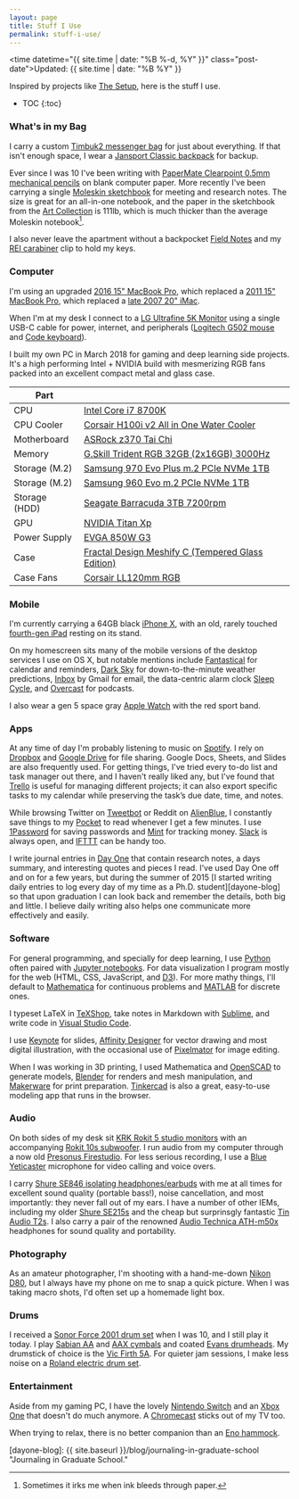 ```yaml
---
layout: page
title: Stuff I Use
permalink: stuff-i-use/
---
```


<time datetime="{{ site.time | date: "%B %-d, %Y" }}" class="post-date">Updated: {{ site.time | date: "%B %Y" }}</time>

Inspired by projects like [The Setup][the-setup], here is the stuff I use.

* TOC
{:toc}

### What's in my Bag
I carry a custom [Timbuk2 messenger bag][timbuk2] for just about everything.
If that isn't enough space, I wear a [Jansport Classic backpack][jansport] for backup.

<!-- <figure>
	<img class="full" src="/images/stuff-i-use.jpg" alt="Stuff I Use.">
	<figcaption>Apple Pi. Get it?</figcaption>
</figure> -->

Ever since I was 10 I've been writing with [PaperMate Clearpoint 0.5mm mechanical pencils][pencil] on blank computer paper.
More recently I've been carrying a single [Moleskin sketchbook][moleskin-sketch] for meeting and research notes.
The size is great for an all-in-one notebook, and the paper in the sketchbook from the [Art Collection][moleskin-art] is 111lb, which is much thicker than the average Moleskin notebook[^fn-moleskin].

I also never leave the apartment without a backpocket [Field Notes][fieldnotes] and my [REI carabiner][carabiner] clip to hold my keys.

### Computer
I'm using an upgraded [2016 15" MacBook Pro][mbp], which replaced a [2011 15" MacBook Pro][mbp2011], which replaced a [late 2007 20" iMac][imac].

When I'm at my desk I connect to a [LG Ultrafine 5K Monitor][monitor] using a single USB-C cable for power, internet, and peripherals ([Logitech G502 mouse][mouse] and [Code keyboard][keyboard]).

I built my own PC in March 2018 for gaming and deep learning side projects.
It's a high performing Intel + NVIDIA build with mesmerizing RGB fans packed into an excellent compact metal and glass case.

| Part          |             |
| ------------- |-------------|
| CPU           | [Intel Core i7 8700K][cpu] |
| CPU Cooler    | [Corsair H100i v2 All in One Water Cooler][cpu-cooler] |
| Motherboard   | [ASRock z370 Tai Chi][motherboard] |
| Memory        | [G.Skill Trident RGB 32GB (2x16GB) 3000Hz][memory] |
| Storage (M.2) | [Samsung 970 Evo Plus m.2 PCIe NVMe 1TB][storage-m2-1] |
| Storage (M.2) | [Samsung 960 Evo m.2 PCIe NVMe 1TB][storage-m2-2] |
| Storage (HDD) | [Seagate Barracuda 3TB 7200rpm][storage-hdd] |
| GPU           | [NVIDIA Titan Xp][gpu] |
| Power Supply  | [EVGA 850W G3][power-supply] |
| Case          | [Fractal Design Meshify C (Tempered Glass Edition)][case]|
| Case Fans     | [Corsair LL120mm RGB][case-fans] |

### Mobile
I'm currently carrying a 64GB black [iPhone X][iphone], with an old, rarely touched [fourth-gen iPad][ipad] resting on its stand.

<!-- <figure>
	<img class="iphone" src="/images/iphone.png" alt="My iPhone Homescreen.">
	<figcaption>My old iPhone 6 Homescreen.</figcaption>
</figure> -->

On my homescreen sits many of the mobile versions of the desktop services I use on OS X, but notable mentions include [Fantastical][fantastical] for calendar and reminders, [Dark Sky][darksky] for down-to-the-minute weather predictions, [Inbox][inbox] by Gmail for email, the data-centric alarm clock [Sleep Cycle][sleep-cycle], and [Overcast][overcast] for podcasts.

I also wear a gen 5 space gray [Apple Watch][watch] with the red sport band.

### Apps
At any time of day I'm probably listening to music on [Spotify][spotify].
I rely on [Dropbox][dropbox] and [Google Drive][drive] for file sharing.
Google Docs, Sheets, and Slides are also frequently used.
For getting things, I've tried every to-do list and task manager out there, and I haven't really liked any, but I've found that [Trello][trello] is useful for managing different projects; it can also export specific tasks to my calendar while preserving the task’s due date, time, and notes. 

While browsing Twitter on [Tweetbot][tweetbot] or Reddit on [AlienBlue][alienblue], I constantly save things to my [Pocket][pocket] to read whenever I get a few minutes.
I use [1Password][1password] for saving passwords and [Mint][mint] for tracking money.
[Slack][slack] is always open, and [IFTTT][ifttt] can be handy too. 

I write journal entries in [Day One][day-one] that contain research notes, a days summary, and interesting quotes and pieces I read.
I've used Day One off and on for a few years, but during the summer of 2015 [I started writing daily entries to log every day of my time as a Ph.D. student][dayone-blog] so that upon graduation I can look back and remember the details, both big and little.
I believe daily writing also helps one communicate more effectively and easily.

### Software
For general programming, and specially for deep learning, I use [Python][python] often paired with [Jupyter notebooks][jupyter].
For data visualization I program mostly for the web (HTML, CSS, JavaScript, and [D3][d3]).
For more mathy things, I'll default to [Mathematica][mathematica] for continuous problems and [MATLAB][matlab] for discrete ones.

I typeset LaTeX in [TeXShop][texshop], take notes in Markdown with [Sublime][sublime], and write code in [Visual Studio Code][vs-code].

I use [Keynote][keynote] for slides, [Affinity Designer][affinity-designer] for vector drawing and most digital illustration, with the occasional use of [Pixelmator][pixelmator] for image editing.

When I was working in 3D printing, I used Mathematica and [OpenSCAD][openscad] to generate models, [Blender][blender] for renders and mesh manipulation, and [Makerware][makerware] for print preparation.
[Tinkercad][tinkercad] is also a great, easy-to-use modeling app that runs in the browser.

### Audio
On both sides of my desk sit [KRK Rokit 5 studio monitors][rokit5] with an accompanying [Rokit 10s subwoofer][rokit10].
I run audio from my computer through a now old [Presonus Firestudio][firestudio]. 
For less serious recording, I use a [Blue Yeticaster][yeti] microphone for video calling and voice overs.

I carry [Shure SE846 isolating headphones/earbuds][shure215] with me at all times for excellent sound quality (portable bass!), noise cancellation, and most importantly: they never fall out of my ears.
I have a number of other IEMs, including my older [Shure SE215s][shure215] and the cheap but surprinsgly fantastic [Tin Audio T2s][tint2].
I also carry a pair of the renowned [Audio Technica ATH-m50x][m50x] headphones for sound quality and portability.

### Photography
As an amateur photographer, I'm shooting with a hand-me-down [Nikon D80][d80], but I always have my phone on me to snap a quick picture.
When I was taking macro shots, I'd often set up a homemade light box.

### Drums
I received a [Sonor Force 2001 drum set][sonor] when I was 10, and I still play it today.
I play [Sabian AA][aa] and [AAX cymbals][aax] and coated [Evans drumheads][evans].
My drumstick of choice is the [Vic Firth 5A][5a].
For quieter jam sessions, I make less noise on a [Roland electric drum set][roland]. 

### Entertainment
Aside from my gaming PC, I have the lovely [Nintendo Switch][switch] and an [Xbox One][xbox] that doesn't do much anymore.
A [Chromecast][chromecast] sticks out of my TV too. 

When trying to relax, there is no better companion than an [Eno hammock][eno].

[timbuk2]: http://www.timbuk2.com "Timbuk2."
[jansport]: http://www.jansport.com/shop/en/jansport-us/backpacks/right-pack-typ7 "Jansport."
[pencil]: http://www.amazon.com/Paper-Mate-Mechanical-Assorted-34666PP/dp/B001PV2KYM/ref=sr_1_5?s=office-products&ie=UTF8&qid=1420268018&sr=1-5&keywords=papermate+mechanical+pencil "Clearpoint Mechanical Pencil."
[fieldnotes]: https://fieldnotesbrand.com/ "Fieled Notes."
[carabiner]: http://www.amazon.com/Metolius-Mini-Carabiner-Black-Wiregate/dp/B003UA09SK/ref=sr_1_fkmr1_1?ie=UTF8&qid=1431720383&sr=8-1-fkmr1&keywords=Metolius+FS+Mini+II+Carabiner "REI Carabiner."
[mbp]: https://support.apple.com/kb/SP749?locale=en_US "2016 MacBook Pro."
[mbp2011]: http://support.apple.com/kb/SP620?viewlocale=en_US&locale=en_US "Early 2011 MacBook Pro."
[imac]: http://support.apple.com/kb/SP28?viewlocale=en_US&locale=en_US "Late 2007 iMac"
[keyboard]: https://codekeyboards.com/ "Code Keyboard."
[mouse]: http://gaming.logitech.com/en-us/product/g502-proteus-spectrum-rgb-gaming-mouse "Logitech g502 Mouse."
[monitor]: http://www.lg.com/us/monitors/lg-27MD5K-5k-uhd-led-monitor?cmpid=2016HEMonitor-SEM-SF-Generic_US_Google_5K-Resolution_k0649&gclid=Cj0KEQiAzZHEBRD0ivi9_pDzgYMBEiQAtvxt-AxENU7EErIavOrcUuzBKDUQiBAa7myVuTdKixQeSGQaAkZQ8P8HAQ "LG UltraFine 5K Monitor."
[iphone]: https://www.apple.com/iphone-x/specs/ "iPhone X."
[ipad]: http://support.apple.com/kb/SP662?viewlocale=en_US&locale=en_US "4th Gen iPad."
[fantastical]: https://flexibits.com/fantastical-iphone "Fantastical."
[darksky]: http://darkskyapp.com "Dark Sky."
[inbox]: https://inbox.google.com "Inbox by Gmail."
[tweetbot]: http://tapbots.com/tweetbot/mac/ "Tweetbot."
[spotify]: https://www.spotify.com/us/ "Spotify."
[dropbox]: https://www.dropbox.com/ "Dropbox."
[trello]: https://trello.com/ "Trello."
[wunderlist]: https://www.wunderlist.com/ "Wunderlist."
[pocket]: https://getpocket.com/ "Pocket."
[evernote]: https://evernote.com "Evernote."
[1password]: https://agilebits.com/onepassword "1Password."
[ifttt]: https://ifttt.com/ "IFTTT."
[mathematica]: http://www.wolfram.com/mathematica/ "Mathematica."
[python]: https://www.python.org "Python."
[matlab]: http://www.mathworks.com/products/matlab/ "MATLAB."
[openscad]: www.openscad.org/ "OpenSCAD."
[blender]: http://www.blender.org "Blender."
[makerware]: http://www.makerbot.com/desktop "Makerware."
[tinkercad]: https://tinkercad.com/ "Tinkercad."
[texshop]: https://tug.org/mactex/ "TeXShop."
[mou]: http://25.io/mou/ "Mou."
[sublime]: http://www.sublimetext.com "Sumblime Text."
[pixelmator]: http://www.pixelmator.com "Pixelmator."
[alfred]: http://www.alfredapp.com "Alfred."
[rokit5]: http://www.krksys.com/krk-studio-monitor-speakers/rokit/rokit-5.html "Rokit 5."
[rokit10]: http://www.krksys.com/krk-subwoofers/10s.html "Rokit 10s."
[firestudio]: http://www.presonus.com/products/FireStudio "Presonus Firestudio."
[shure846]: https://www.shure.com/en-US/products/earphones/se846 "Shure SE215 Earbuds."
[shure215]: http://www.shure.com/americas/products/earphones-headphones/se-earphones/se215-sound-isolating-earphones "Shure SE846 Earbuds."
[tint2]: https://drop.com/buy/tin-t2-iem "Tin Audio T2 Earbuds."
[m50x]: https://www.audio-technica.com/cms/headphones/99aff89488ddd6b1/index.html "Audio Technica ATH-M50x."
[yeti]: https://www.bluedesigns.com/products/yeticaster/ "Blue Yeticaster."
[d80]: http://www.nikonusa.com/en/Nikon-Products/Product-Archive/dslr-cameras/D80.html "Nikon D80."
[sonor]: http://us.sonor.com "Sonor Drums."
[aa]: http://sabian.com/cymbals/index/series:aa/language:en "Sabian AA."
[aax]: http://sabian.com/cymbals/index/series:aax/language:en/order:popularity/page:1 "Sabian AAX."
[evans]: www.evansdrumheads.com/ "Evans Drumheads."
[5a]: http://www.vicfirth.com/products/americanclassic.php "Vic Firth 5A."
[roland]: http://www.rolandus.com/products/category/483 "Roland Electric Drums."
[xbox]: http://www.xbox.com/en-US/xbox-one "Xbox One."
[eno]: https://www.eaglesnestoutfittersinc.com/product/DOUBLENEST.html "Eno Hammocks."
[sleep-cycle]: http://www.sleepcycle.com "Sleep Cycle."
[mint]: https://www.mint.com "Mint."
[day-one]: http://dayoneapp.com "Day One."
[the-setup]: https://usesthis.com "The Setup."
[ps]: http://paulstamatiou.com/stuff-i-use/ "Paul Stamatiou."
[watch]: https://www.apple.com/watch/ "Apple Watch."
[moleskin-sketch]: https://store.moleskine.com/usa/notebooks/creativity/sketchbook/p39?lang=en-us&ic=arKvSg%3D%3D "Moleskin Sketchbook."
[the-setup]: https://usesthis.com "The Setup."
[fluid]: http://fluidapp.com "Fluid App."
[overcast]: https://overcast.fm/ "Overcast."
[alienblue]: https://www.reddit.com/r/AlienBlue/ "Alien Blue"
[drive]: drive.google.com/drive/ "Google Drive."
[keynote]: https://www.apple.com/keynote/ "Keynote."
[affinity-designer]: https://affinity.serif.com/en-us/ "Affinity Designer."
[jupyter]: http://jupyter.org/ "Jupyter Notebooks."
[vs-code]: https://code.visualstudio.com/ "Visual Studio Code."
[switch]: https://www.nintendo.com/switch/ "Nintendo Switch."

[moleskin-art]: http://www.moleskine.com/microsites/artcollection "Moleskin Art Collection."

[dayone-blog]: {{ site.baseurl }}/blog/journaling-in-graduate-school "Journaling in Graduate School."

[chromecast]: https://www.google.com/intl/en_us/chromecast/?utm_source=chromecast.com "Chromecast."
[d3]: https://d3js.org/ "D3."
[slack]: https://slack.com/ "Slack."

[cpu]: https://www.intel.com/content/www/us/en/products/processors/core/i7-processors/i7-8700k.html "Intel Core i7 8700K."
[cpu-cooler]: https://www.corsair.com/us/en/Categories/Products/Cooling/Dual-Radiator/Hydro-Series%E2%84%A2-H100i-v2-Extreme-Performance-Liquid-CPU-Cooler/p/CW-9060025-WW 'Corsair H100i v2 All in One Water Cooler.'

[motherboard]: https://www.asrock.com/mb/Intel/Z370%20Taichi/index.asp 'ASRock z370 Tai Chi.'
[memory]: https://www.gskill.com/en/product/f4-3000c14d-32gtzr 'G.Skill Trident RGB 32GB (2x16GB) 3000Hz.'
[storage-m2-1]: https://www.samsung.com/us/computing/memory-storage/solid-state-drives/ssd-970-evo-plus-nvme-m-2-1-tb-mz-v7s1t0b-am/ 'Samsung 970 Evo Plus m.2 PCIe NVMe 1TB.' 
[storage-m2-2]: https://www.samsung.com/us/computing/memory-storage/solid-state-drives/ssd-960-evo-m-2-1tb-mz-v6e1t0bw/ 'Samsung 960 Evo m.2 PCIe NVMe 1TB.'
[storage-hdd]: https://www.seagate.com/internal-hard-drives/hdd/barracuda/ 'Seagate Barracuda 3TB 7200rpm.'
[gpu]: https://www.nvidia.com/en-us/titan/titan-xp/ 'NVIDIA Titan Xp.'
[power-supply]: https://www.evga.com/products/product.aspx?pn=220-G3-0850-X1 'EVGA 850W G3.'
[case]: http://www.fractal-design.com/home/product/cases/meshify/meshify-c 'Fractal Design Meshify C (Tempered Glass).'
[case-fans]: https://www.corsair.com/us/en/Categories/Products/Fans/ml-config/p/CO-9050072-WW 'Corsair LL120mm RGB.'

[^fn-moleskin]: Sometimes it irks me when ink bleeds through paper. 
